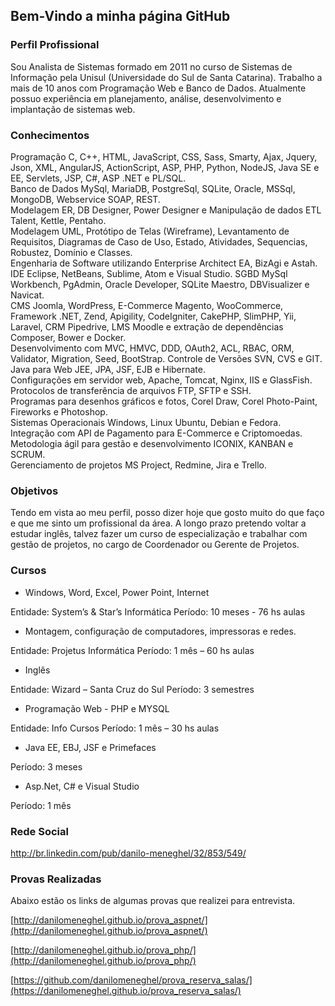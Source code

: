 ## Bem-Vindo a minha página GitHub

### Perfil Profissional

Sou Analista de Sistemas formado em 2011 no curso de Sistemas de Informação pela Unisul (Universidade do Sul de Santa Catarina). Trabalho a mais de 10 anos com Programação Web e Banco de Dados. Atualmente possuo experiência em planejamento, análise, desenvolvimento e implantação de sistemas web.

### Conhecimentos 

Programação C, C++, HTML, JavaScript, CSS, Sass, Smarty, Ajax, Jquery, Json, XML, AngularJS, ActionScript, ASP, PHP, Python, NodeJS, Java SE e EE, Servlets, JSP, C#, ASP .NET e PL/SQL.<br>
Banco de Dados MySql, MariaDB, PostgreSql, SQLite, Oracle, MSSql, MongoDB, Webservice SOAP, REST.<br>
Modelagem ER, DB Designer, Power Designer e Manipulação de dados ETL Talent, Kettle, Pentaho.<br>
Modelagem UML, Protótipo de Telas (Wireframe), Levantamento de Requisitos, Diagramas de Caso de Uso, Estado, Atividades, Sequencias, Robustez, Domínio e Classes.<br>
Engenharia de Software utilizando Enterprise Architect EA, BizAgi e Astah.<br>
IDE Eclipse, NetBeans, Sublime, Atom e Visual Studio. SGBD MySql Workbench, PgAdmin, Oracle Developer, SQLite Maestro, DBVisualizer e Navicat.<br>
CMS Joomla, WordPress, E-Commerce Magento, WooCommerce, Framework .NET, Zend, Apigility, CodeIgniter, CakePHP, SlimPHP, Yii, Laravel, CRM Pipedrive, LMS Moodle e extração de dependências Composer, Bower e Docker.<br>
Desenvolvimento com MVC, HMVC, DDD, OAuth2, ACL, RBAC, ORM, Validator, Migration, Seed, BootStrap. Controle de Versões SVN, CVS e GIT. Java para Web JEE, JPA, JSF, EJB e Hibernate.<br>
Configurações em servidor web, Apache, Tomcat, Nginx, IIS e GlassFish.<br>
Protocolos de transferência de arquivos FTP, SFTP e SSH.<br>
Programas para desenhos gráficos e fotos, Corel Draw, Corel Photo-Paint, Fireworks e Photoshop.<br>
Sistemas Operacionais Windows, Linux Ubuntu, Debian e Fedora.<br>
Integração com API de Pagamento para E-Commerce e Criptomoedas.<br>
Metodologia ágil para gestão e desenvolvimento ICONIX, KANBAN e SCRUM.<br>
Gerenciamento de projetos MS Project, Redmine, Jira e Trello.

### Objetivos

Tendo em vista ao meu perfil, posso dizer hoje que gosto muito do que faço e que me sinto um profissional da área. 
A longo prazo pretendo voltar a estudar inglês, talvez fazer um curso de especialização e trabalhar com gestão de projetos, no cargo de Coordenador ou Gerente de Projetos.

### Cursos

* Windows, Word, Excel, Power Point, Internet 

Entidade: System’s & Star’s Informática   Período:  10 meses - 76 hs aulas  

* Montagem, configuração de computadores, impressoras e redes. 

Entidade: Projetus Informática    Período: 1 mês – 60 hs aulas  

* Inglês 

Entidade: Wizard – Santa Cruz do Sul   Período: 3 semestres 

* Programação Web - PHP e MYSQL 

Entidade: Info Cursos    Período: 1 mês – 30 hs aulas  

* Java EE, EBJ, JSF e Primefaces 

Período: 3 meses

* Asp.Net, C# e Visual Studio 

Período: 1 mês 

### Rede Social 

http://br.linkedin.com/pub/danilo-meneghel/32/853/549/ 

### Provas Realizadas

Abaixo estão os links de algumas provas que realizei para entrevista.

[http://danilomeneghel.github.io/prova_aspnet/](http://danilomeneghel.github.io/prova_aspnet/)

[http://danilomeneghel.github.io/prova_php/](http://danilomeneghel.github.io/prova_php/)

[https://github.com/danilomeneghel/prova_reserva_salas/](https://danilomeneghel.github.io/prova_reserva_salas/)
